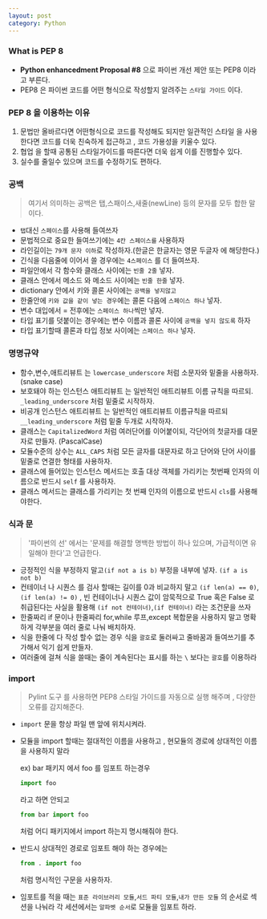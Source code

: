 ```yaml
---
layout: post
category: Python
---
```


### What is PEP 8

- **Python enhancedment Proposal #8** 으로 파이썬 개선 제안 또는 PEP8 이라고 부른다.
- PEP8 은 파이썬 코드를 어떤 형식으로 작성할지 알려주는 `스타일 가이드` 이다.

### PEP 8 을 이용하는 이유
1. 문법만 올바르다면 어떤형식으로 코드를 작성해도 되지만 일관적인 스타일 을 사용한다면 코드를 더욱 친숙하게 접근하고 , 코드 가용성을 키울수 있다.
2. 협업 을 할때 공통된 스타일가이드를 따른다면 더욱 쉽게 이를 진행할수 있다.
3. 실수를 줄일수 있으며 코드를 수정하기도 편하다.

### 공백 
> 여기서 의미하는 공백은 탭,스패이스,새줄(newLine) 등의 문자를 모두 합한 말이다.

- `탭`대신 `스페이스`를 사용해 들여쓰자
- 문법적으로 중요한 들여쓰기에는 `4칸 스페이스를` 사용하자
- 라인길이는 `79개 문자 이하`로 작성하자.(한글은 한글자는 영문 두글자 에 해당한다.)
- 긴식을 다음줄에 이어서 쓸 경우에는 `4스페이스` 를 더 들여쓰자.
- 파일안에서 각 함수와 클래스 사이에는 `빈줄 2줄` 넣자.
- 클래스 안에서 메소드 와 메소드 사이에는 `빈줄 한줄` 넣자.
- dictionary 안에서 키와 콜론 사이에는 `공백을 넣지않고` 
- 한줄안에 `키와 값을 같이 넣는 경우`에는 콜론 다음에 `스페이스 하나` 넣자.
- 변수 대입에서 = 전후에는 `스페이스 하나`씩만 넣자.
- 타입 표기를 덧붙이는 경우에는 변수 이름과 콜론 사이에 `공백을 넣지 않도록` 하자
- 타입 표기할때 콜론과 타입 정보 사이에는 `스페이스 하나` 넣자.

### 명명규약
- 함수,변수,애트리뷰트 는 `lowercase_underscore` 처럼 소문자와 밑줄을 사용하자.
(snake case)
- 보호돼야 하는 인스턴스 애트리뷰트 는 일반적인 애트리뷰트 이름 규칙을 따르되. `_leading_underscore` 처럼 밑줄로 시작하자.
- 비공개 인스턴스 애트리뷰트 는 일반적인 애트리뷰트 이름규칙을 따르되 `__leading_underscore` 처럼 밑줄 두개로 시작하자.
- 클래스는 `CapitalizedWord` 처럼 여러단어를 이어붙이되, 각단어의 첫글자를 대문자로 만들자. (PascalCase)
- 모듈수준의 상수는 `ALL_CAPS` 처럼 모든 글자를 대문자로 하고 단어와 단어 사이를 밑줄로 연결한 형태를 사용하자.
- 클래스에 들어있는 인스턴스 메서드는 호출 대상 객체를 가리키는 첫번째 인자의 이름으로 반드시 `self` 를 사용하자.
- 클래스 메서드는 클래스를 가리키는 첫 번째 인자의 이름으로 반드시 `cls`를 사용해야한다.

### 식과 문
> '파이썬의 선' 에서는 '문제를 해결할 명백한 방법이 하나 있으며, 가급적이면 유일해야 한다'고 언급한다.

- 긍정적인 식을 부정하지 말고`(if not a is b)` 부정을 내부에 넣자. `(if a is not b)` 
- 컨테이너 나 시퀀스 를 검사 할때는 길이를 0과 비교하지 말고 `(if len(a) == 0)`,`(if len(a) != 0)` , 빈 컨테이너나 시퀀스 값이 암묵적으로 True 혹은 False 로 취급된다는 사실을 활용해 `(if not 컨테이너)`,`(if 컨테이너)` 라는 조건문을 쓰자
- 한줄짜리 if 문이나 한줄짜리 for,while 루프,except 복합문을 사용하지 말고 명확하게 각부분을 여러 줄로 나눠 배치하자.
- 식을 한줄에 다 작성 할수 없는 경우 식을 `괄호`로 둘러싸고 줄바꿈과 들여쓰기를 추가해서 익기 쉽게 만들자.
- 여러줄에 걸쳐 식을 쓸때는 줄이 계속된다는 표시를 하는 `\` 보다는 `괄호`를 이용하라

### import
> Pylint 도구 를 사용하면 PEP8 스타일 가이드를 자동으로 실행 해주며 , 다양한 오류를 감지해준다.

- `import` 문을 항상 파일 맨 앞에 위치시켜라.
- 모듈을 import 할때는 절대적인 이름을 사용하고 , 현모듈의 경로에 상대적인 이름을 사용하지 말라 

    ex) bar 패키지 에서 foo 를 임포트 하는경우 
    
     ```python
    import foo
    ```
    라고 하면 안되고 
    ```python
    from bar import foo
    ```
    처럼 어디 패키지에서 import 하는지 명시해줘야 한다.

- 반드시 상대적인 경로로 임포트 해야 하는 경우에는 
     ```python
    from . import foo
    ```
    처럼 명시적인 구문을 사용하자.
- 임포트를 적을 때는 `표준 라이브러리 모듈`,`서드 파티 모듈`,`내가 만든 모듈` 의 순서로 섹션을 나눠라 각 세션에서는 `알파벳 순서`로 모듈을 임포트 하라.
